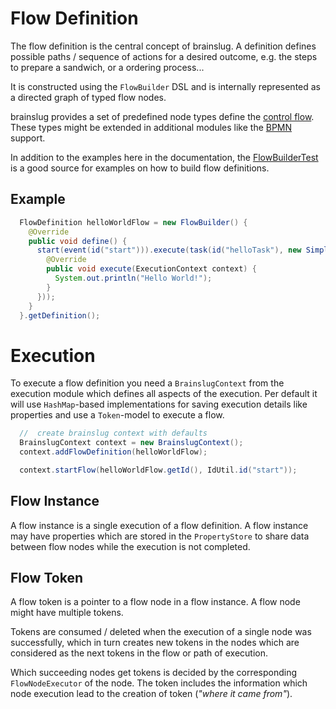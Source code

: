 # Flow Definition

The flow definition is the central concept of brainslug. 
A definition defines possible paths / sequence of actions for a desired outcome, e.g. 
the steps to prepare a sandwich, or a ordering process... 

It is constructed using the `FlowBuilder` DSL and is internally represented as a directed graph of typed flow nodes.

brainslug provides a set of predefined node types define the [control flow](control-flow). 
These types might be extended in additional modules like the [BPMN](https://github.com/adrobisch/brainslug/blob/master/bpmn)
support.

In addition to the examples here in the documentation, 
the [FlowBuilderTest](https://github.com/adrobisch/brainslug/blob/master/model/src/test/java/brainslug/flow/builder/FlowBuilderTest.java) 
is a good source for examples on how to build flow definitions.

## Example 

```java
  FlowDefinition helloWorldFlow = new FlowBuilder() {
    @Override
    public void define() {
      start(event(id("start"))).execute(task(id("helloTask"), new SimpleTask() {
        @Override
        public void execute(ExecutionContext context) {
          System.out.println("Hello World!");
        }
      }));
    }
  }.getDefinition();
```

# Execution

To execute a flow definition you need a `BrainslugContext` from the execution module 
which defines all aspects of the execution. Per default it will use `HashMap`-based implementations
for saving execution details like properties and use a `Token`-model to execute a flow.

```java
  //  create brainslug context with defaults
  BrainslugContext context = new BrainslugContext();
  context.addFlowDefinition(helloWorldFlow);

  context.startFlow(helloWorldFlow.getId(), IdUtil.id("start"));
```

## Flow Instance

A flow instance is a single execution of a flow definition. A flow instance may have properties
which are stored in the `PropertyStore` to share data between flow nodes while the execution is not completed.

## Flow Token

A flow token is a pointer to a flow node in a flow instance. A flow node might have multiple tokens. 

Tokens are consumed / deleted when the execution of a single node was successfully, which in turn creates 
new tokens in the nodes which are considered as the next tokens in the flow or path of execution.

Which succeeding nodes get tokens is decided by the corresponding `FlowNodeExecutor` of the node.
The token includes the information which node execution lead to the creation of token (*"where it came from"*).

